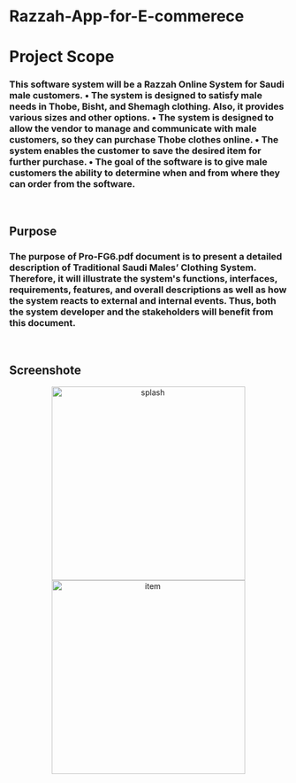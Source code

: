 # Razzah-App-for-E-commerece
# Project Scope
 <h3>This software system will be a Razzah Online System for Saudi male customers. 
•	The system is designed to satisfy male needs in Thobe, Bisht, and Shemagh clothing. Also, it provides various sizes and other options.
•	The system is designed to allow the vendor to manage and communicate with male customers, so they can purchase Thobe clothes online.
•	The system enables the customer to save the desired item for further purchase.
•	The goal of the software is to give male customers the ability to determine when and from where they can order from the software.
</h3>
<br>
<h2> Purpose </h2>
<h3>The purpose of Pro-FG6.pdf document is to present a detailed description of Traditional Saudi Males’ Clothing System. Therefore, it will illustrate the system's functions, interfaces, requirements, features, and overall descriptions as well as how the system reacts to external and internal events. Thus, both the system developer and the stakeholders will benefit from this document.</h3>

<br>
<h2> Screenshote </h2>

<p align="center">
  <img src="[your_relative_path_here](https://user-images.githubusercontent.com/70031377/219049142-2cd5ebf2-d6d3-4739-a5c0-a0272ce38882.png)" width="350" title="splash">
  <img src="https://user-images.githubusercontent.com/70031377/219049281-f78dce63-b2db-4396-881c-b30fbfbc65c8.png" width="350" alt="item  ">
</p>





